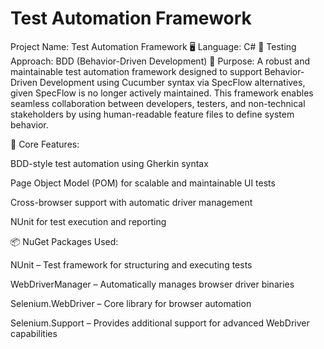 # Test Automation Framework


Project Name: Test Automation Framework
🖥 Language: C#
🧪 Testing Approach: BDD (Behavior-Driven Development)
🎯 Purpose:
A robust and maintainable test automation framework designed to support Behavior-Driven Development using Cucumber syntax via SpecFlow alternatives, given SpecFlow is no longer actively maintained. This framework enables seamless collaboration between developers, testers, and non-technical stakeholders by using human-readable feature files to define system behavior.

🧱 Core Features:

BDD-style test automation using Gherkin syntax

Page Object Model (POM) for scalable and maintainable UI tests

Cross-browser support with automatic driver management

NUnit for test execution and reporting

📦 NuGet Packages Used:

NUnit – Test framework for structuring and executing tests

WebDriverManager – Automatically manages browser driver binaries

Selenium.WebDriver – Core library for browser automation

Selenium.Support – Provides additional support for advanced WebDriver capabilities
